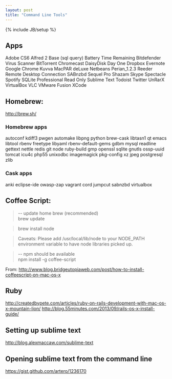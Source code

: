 ```yaml
---
layout: post
title: "Command Line Tools"
---
```

{% include JB/setup %}

## Apps

Adobe CS6
Alfred 2
Base (sql query)
Battery Time Remaining
Bitdefender Virus Scanner
BitTorrent
Chromecast
DaisyDisk
Day One
Dropbox
Evernote
Google Chrome
Kuvva
MacPAR deLuxe
Netbeans
Perian_1.2.3
Reeder
Remote Desktop Connection
SABnzbd
Sequel Pro
Shazam
Skype
Spectacle
Spotify
SQLite Professional Read Only
Sublime Text
Todoist
Twitter
UnRarX
VirtualBox
VLC
VMware Fusion
XCode


## Homebrew:
http://brew.sh/

### Homebrew apps

autoconf        kdiff3          pwgen
automake        libpng          python
brew-cask       libtasn1        qt
emacs           libtool         rbenv
freetype        libyaml         rbenv-default-gems
gdbm            mysql           readline
gettext         nettle          redis
git         node            ruby-build
gmp         openssl         sqlite
gnutls          ossp-uuid       tomcat
icu4c           php55           unixodbc
imagemagick     pkg-config      xz
jpeg            postgresql      zlib

### Cask apps

anki         eclipse-ide  owasp-zap    vagrant
cord         jumpcut      sabnzbd      virtualbox

## Coffee Script:

> -- update home brew (recommended)  
> brew update

> brew install node

> Caveats:
> Please add /usr/local/lib/node to your NODE_PATH environment variable to have node libraries picked up.
 
> -- npm should be available  
> npm install -g coffee-script

From: http://www.blog.bridgeutopiaweb.com/post/how-to-install-coffeescript-on-mac-os-x

## Ruby
<http://createdbypete.com/articles/ruby-on-rails-development-with-mac-os-x-mountain-lion/>
<http://blog.55minutes.com/2013/09/rails-os-x-install-guide/>

## Setting up sublime text
<http://blog.alexmaccaw.com/sublime-text>

## Opening sublime text from the command line
<https://gist.github.com/artero/1236170>


